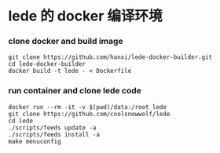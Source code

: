 # lede 的 docker 编译环境

### clone docker and build image

```
git clone https://github.com/hanxi/lede-docker-builder.git
cd lede-docker-builder
docker build -t lede - < Dockerfile
```

### run container and clone lede code

```
docker run --rm -it -v $(pwd)/data:/root lede
git clone https://github.com/coolsnowwolf/lede
cd lede
./scripts/feeds update -a 
./scripts/feeds install -a
make menuconfig 
```

